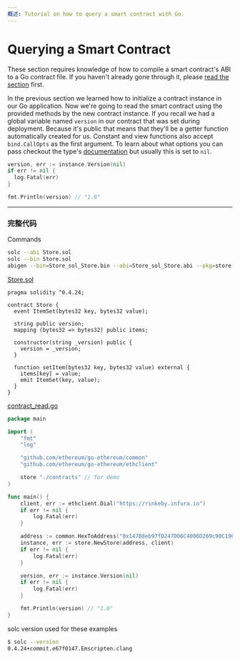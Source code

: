 ```yaml
---
概述: Tutorial on how to query a smart contract with Go.
---
```


# Querying a Smart Contract

These section requires knowledge of how to compile a smart contract's ABI to a Go contract file. If you haven't already gone through it, please [read the section](../smart-contract-compile) first.

In the previous section we learned how to initialize a contract instance in our Go application. Now we're going to read the smart contract using the provided methods by the new contract instance. If you recall we had a global variable named `version` in our contract that was set during deployment. Because it's public that means that they'll be a getter function automatically created for us. Constant and view functions also accept `bind.CallOpts` as the first argument. To learn about what options you can pass checkout the type's [documentation](https://godoc.org/github.com/ethereum/go-ethereum/accounts/abi/bind#CallOpts) but usually this is set to `nil`.

```go
version, err := instance.Version(nil)
if err != nil {
  log.Fatal(err)
}

fmt.Println(version) // "1.0"
```

---

### 完整代码

Commands

```bash
solc --abi Store.sol
solc --bin Store.sol
abigen --bin=Store_sol_Store.bin --abi=Store_sol_Store.abi --pkg=store --out=Store.go
```

[Store.sol](https://github.com/miguelmota/ethereum-development-with-go-book/blob/master/code/contracts/Store.sol)

```solidity
pragma solidity ^0.4.24;

contract Store {
  event ItemSet(bytes32 key, bytes32 value);

  string public version;
  mapping (bytes32 => bytes32) public items;

  constructor(string _version) public {
    version = _version;
  }

  function setItem(bytes32 key, bytes32 value) external {
    items[key] = value;
    emit ItemSet(key, value);
  }
}
```

[contract_read.go](https://github.com/miguelmota/ethereum-development-with-go-book/blob/master/code/contract_read.go)

```go
package main

import (
	"fmt"
	"log"

	"github.com/ethereum/go-ethereum/common"
	"github.com/ethereum/go-ethereum/ethclient"

	store "./contracts" // for demo
)

func main() {
	client, err := ethclient.Dial("https://rinkeby.infura.io")
	if err != nil {
		log.Fatal(err)
	}

	address := common.HexToAddress("0x147B8eb97fD247D06C4006D269c90C1908Fb5D54")
	instance, err := store.NewStore(address, client)
	if err != nil {
		log.Fatal(err)
	}

	version, err := instance.Version(nil)
	if err != nil {
		log.Fatal(err)
	}

	fmt.Println(version) // "1.0"
}
```

solc version used for these examples

```bash
$ solc --version
0.4.24+commit.e67f0147.Emscripten.clang
```
